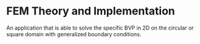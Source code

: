 # FEM Theory and Implementation
An application that is able to solve the specific BVP in 2D on the circular or square domain with generalized
boundary conditions.
